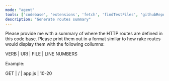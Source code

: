 ```yaml
---
mode: "agent"
tools: ['codebase', 'extensions', 'fetch', 'findTestFiles', 'githubRepo', 'problems', 'search', 'searchResults', 'testFailure', 'usages']
description: "Generate routes summary"
---
```


Please provide me with a summary of where the HTTP
routes are defined in this code base. Please print them out in a format
similar to how rake routes would display them with the following collumns:

VERB | URI | FILE | LINE NUMBERS

Example:

GET | / | app.js | 10-20

